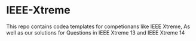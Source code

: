 # IEEE-Xtreme
This repo contains codea templates for competionans like IEEE Xtreme, As well as our solutions for Questions in IEEE Xtreme 13 and IEEE Xtreme 14
